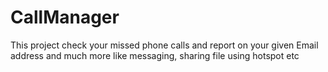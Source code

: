 # CallManager
This project check your missed phone calls and report on your  given Email address and much more like messaging, sharing file using hotspot etc
